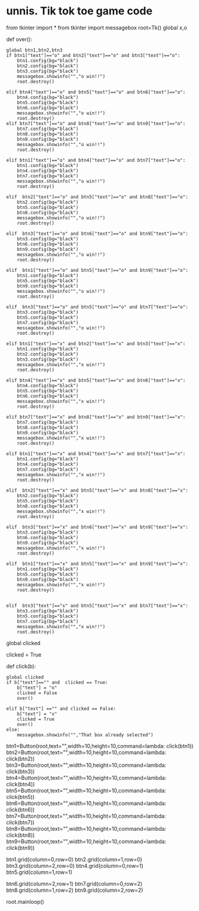 # unnis.   Tik tok toe game code 

from tkinter import *
from tkinter import messagebox
root=Tk()
global x,o

def over():
	
	
	global btn1,btn2,btn3
	if btn1["text"]=="o" and btn2["text"]=="o" and btn3["text"]=="o":
		btn1.config(bg="black")
		btn2.config(bg="black")
		btn3.config(bg="black")
		messagebox.showinfo("","o win!!")
		root.destroy()
		
	elif btn4["text"]=="o" and btn5["text"]=="o" and btn6["text"]=="o":
		btn4.config(bg="black")
		btn5.config(bg="black")
		btn6.config(bg="black")
		messagebox.showinfo("","o win!!")
		root.destroy()
	elif btn7["text"]=="o" and btn8["text"]=="o" and btn9["text"]=="o":
		btn7.config(bg="black")
		btn8.config(bg="black")
		btn9.config(bg="black")
		messagebox.showinfo("","o win!!")
		root.destroy()
		
	elif btn1["text"]=="o" and btn4["text"]=="o" and btn7["text"]=="o":
		btn1.config(bg="black")
		btn4.config(bg="black")
		btn7.config(bg="black")
		messagebox.showinfo("","o win!!")
		root.destroy()
		
	elif  btn2["text"]=="o" and btn5["text"]=="o" and btn8["text"]=="o":
		btn2.config(bg="black")
		btn5.config(bg="black")
		btn8.config(bg="black")
		messagebox.showinfo("","o win!!")
		root.destroy()
		
	elif  btn3["text"]=="o" and btn6["text"]=="o" and btn9["text"]=="o":
		btn3.config(bg="black")
		btn6.config(bg="black")
		btn9.config(bg="black")
		messagebox.showinfo("","o win!!")
		root.destroy()
		
	elif  btn1["text"]=="o" and btn5["text"]=="o" and btn9["text"]=="o":
		btn1.config(bg="black")
		btn5.config(bg="black")
		btn9.config(bg="black")
		messagebox.showinfo("","o win!!")
		root.destroy()
		
	elif  btn3["text"]=="o" and btn5["text"]=="o" and btn7["text"]=="o":
		btn3.config(bg="black")
		btn5.config(bg="black")
		btn7.config(bg="black")
		messagebox.showinfo("","o win!!")
		root.destroy()
	
	elif btn1["text"]=="x" and btn2["text"]=="x" and btn3["text"]=="x":
		btn1.config(bg="black")
		btn2.config(bg="black")
		btn3.config(bg="black")
		messagebox.showinfo("","x win!!")
		root.destroy()
		
	elif btn4["text"]=="x" and btn5["text"]=="x" and btn6["text"]=="x":
		btn4.config(bg="black")
		btn5.config(bg="black")
		btn6.config(bg="black")
		messagebox.showinfo("","x win!!")
		root.destroy()
		
	elif btn7["text"]=="x" and btn8["text"]=="x" and btn9["text"]=="x":
		btn7.config(bg="black")
		btn8.config(bg="black")
		btn9.config(bg="black")
		messagebox.showinfo("","x win!!")
		root.destroy()
		
	elif btn1["text"]=="x" and btn4["text"]=="x" and btn7["text"]=="x":
		btn1.config(bg="black")
		btn4.config(bg="black")
		btn7.config(bg="black")
		messagebox.showinfo("","x win!!")
		root.destroy()
		
	elif  btn2["text"]=="x" and btn5["text"]=="x" and btn8["text"]=="x":
		btn2.config(bg="black")
		btn5.config(bg="black")
		btn8.config(bg="black")
		messagebox.showinfo("","x win!!")
		root.destroy()
		
	elif  btn3["text"]=="x" and btn6["text"]=="x" and btn9["text"]=="x":
		btn3.config(bg="black")
		btn6.config(bg="black")
		btn9.config(bg="black")
		messagebox.showinfo("","x win!!")
		root.destroy()
		
	elif  btn1["text"]=="x" and btn5["text"]=="x" and btn9["text"]=="x":
		btn1.config(bg="black")
		btn5.config(bg="black")
		btn9.config(bg="black")
		messagebox.showinfo("","x win!!")
		root.destroy()
		
		
	elif  btn3["text"]=="x" and btn5["text"]=="x" and btn7["text"]=="x":
		btn3.config(bg="black")
		btn5.config(bg="black")
		btn7.config(bg="black")
		messagebox.showinfo("","x win!!")
		root.destroy()
	
	
	


global clicked


clicked = True

def click(b):
	
	global clicked
	if b["text"]=="" and  clicked == True:
		b["text"] = "o"
		clicked = False
		over()
		
	elif b["text"] =="" and clicked == False:
		b["text"] = "x"
		clicked = True
		over()
	else:
		messagebox.showinfo("","That box already selected")

	
btn1=Button(root,text="",width=10,height=10,command=lambda: click(btn1))
btn2=Button(root,text="",width=10,height=10,command=lambda: click(btn2))
btn3=Button(root,text="",width=10,height=10,command=lambda: click(btn3))
btn4=Button(root,text="",width=10,height=10,command=lambda: click(btn4))
btn5=Button(root,text="",width=10,height=10,command=lambda: click(btn5))
btn6=Button(root,text="",width=10,height=10,command=lambda: click(btn6))
btn7=Button(root,text="",width=10,height=10,command=lambda: click(btn7))
btn8=Button(root,text="",width=10,height=10,command=lambda: click(btn8))
btn9=Button(root,text="",width=10,height=10,command=lambda: click(btn9))

btn1.grid(column=0,row=0)
btn2.grid(column=1,row=0)
btn3.grid(column=2,row=0)
btn4.grid(column=0,row=1)
btn5.grid(column=1,row=1)

btn6.grid(column=2,row=1)
btn7.grid(column=0,row=2)
btn8.grid(column=1,row=2)
btn9.grid(column=2,row=2)


root.mainloop()
